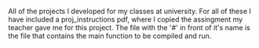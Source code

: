 All of the projects I developed for my classes at university. For all of these I have included a proj_instructions pdf, where I copied the assingment my teacher gave me for this project. The file with the '#' in front of it's name is the file that contains the main function to be compiled and run.
